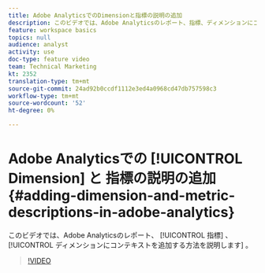 ```yaml
---
title: Adobe AnalyticsでのDimensionと指標の説明の追加
description: このビデオでは、Adobe Analyticsのレポート、指標、ディメンションにコンテキストを追加する方法を説明します。
feature: workspace basics
topics: null
audience: analyst
activity: use
doc-type: feature video
team: Technical Marketing
kt: 2352
translation-type: tm+mt
source-git-commit: 24ad92b0ccdf1112e3ed4a0968cd47db757598c3
workflow-type: tm+mt
source-wordcount: '52'
ht-degree: 0%

---
```



# Adobe Analyticsでの [!UICONTROL Dimension] と  指標の説明の追加 {#adding-dimension-and-metric-descriptions-in-adobe-analytics}

このビデオでは、Adobe Analyticsのレポート、 [!UICONTROL 指標] 、 [!UICONTROL ディメンションにコンテキストを追加する方法を説明します] 。

>[!VIDEO](https://video.tv.adobe.com/v/25453/?quality=12)
